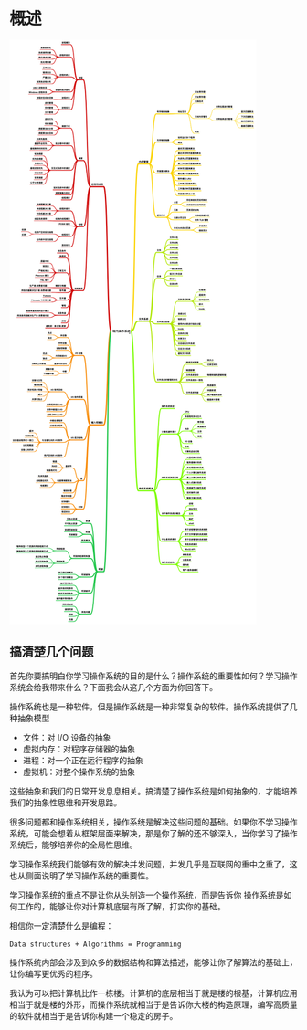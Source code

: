 # 概述

![操作系统概述](images/操作系统概述.png)

## 搞清楚几个问题

首先你要搞明白你学习操作系统的目的是什么？操作系统的重要性如何？学习操作系统会给我带来什么？下面我会从这几个方面为你回答下。

操作系统也是一种软件，但是操作系统是一种非常复杂的软件。操作系统提供了几种抽象模型

- 文件：对 I/O 设备的抽象
- 虚拟内存：对程序存储器的抽象
- 进程：对一个正在运行程序的抽象
- 虚拟机：对整个操作系统的抽象

这些抽象和我们的日常开发息息相关。搞清楚了操作系统是如何抽象的，才能培养我们的抽象性思维和开发思路。

很多问题都和操作系统相关，操作系统是解决这些问题的基础。如果你不学习操作系统，可能会想着从框架层面来解决，那是你了解的还不够深入，当你学习了操作系统后，能够培养你的全局性思维。

学习操作系统我们能够有效的解决并发问题，并发几乎是互联网的重中之重了，这也从侧面说明了学习操作系统的重要性。

学习操作系统的重点不是让你从头制造一个操作系统，而是告诉你 操作系统是如何工作的，能够让你对计算机底层有所了解，打实你的基础。

相信你一定清楚什么是编程：

```text
Data structures + Algorithms = Programming
```

操作系统内部会涉及到众多的数据结构和算法描述，能够让你了解算法的基础上，让你编写更优秀的程序。

我认为可以把计算机比作一栋楼。计算机的底层相当于就是楼的根基，计算机应用相当于就是楼的外形，而操作系统就相当于是告诉你大楼的构造原理，编写高质量的软件就相当于是告诉你构建一个稳定的房子。
